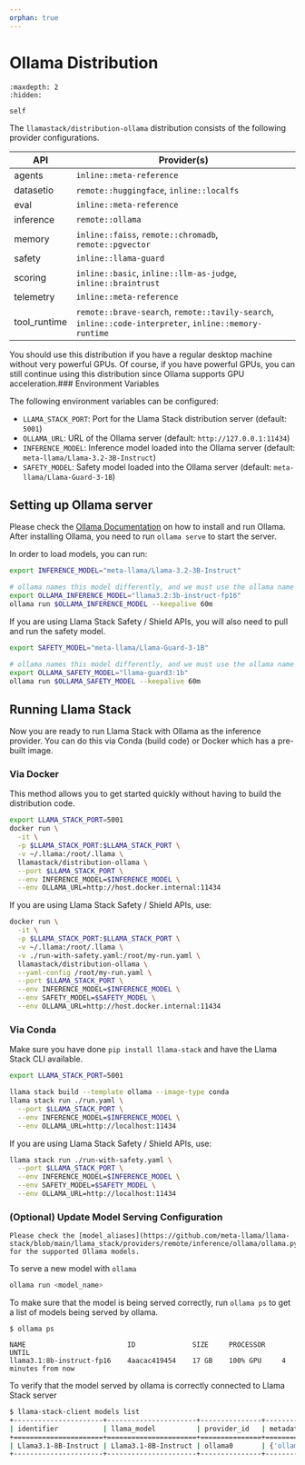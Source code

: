```yaml
---
orphan: true
---
```

# Ollama Distribution

```{toctree}
:maxdepth: 2
:hidden:

self
```

The `llamastack/distribution-ollama` distribution consists of the following provider configurations.

| API | Provider(s) |
|-----|-------------|
| agents | `inline::meta-reference` |
| datasetio | `remote::huggingface`, `inline::localfs` |
| eval | `inline::meta-reference` |
| inference | `remote::ollama` |
| memory | `inline::faiss`, `remote::chromadb`, `remote::pgvector` |
| safety | `inline::llama-guard` |
| scoring | `inline::basic`, `inline::llm-as-judge`, `inline::braintrust` |
| telemetry | `inline::meta-reference` |
| tool_runtime | `remote::brave-search`, `remote::tavily-search`, `inline::code-interpreter`, `inline::memory-runtime` |


You should use this distribution if you have a regular desktop machine without very powerful GPUs. Of course, if you have powerful GPUs, you can still continue using this distribution since Ollama supports GPU acceleration.### Environment Variables

The following environment variables can be configured:

- `LLAMA_STACK_PORT`: Port for the Llama Stack distribution server (default: `5001`)
- `OLLAMA_URL`: URL of the Ollama server (default: `http://127.0.0.1:11434`)
- `INFERENCE_MODEL`: Inference model loaded into the Ollama server (default: `meta-llama/Llama-3.2-3B-Instruct`)
- `SAFETY_MODEL`: Safety model loaded into the Ollama server (default: `meta-llama/Llama-Guard-3-1B`)


## Setting up Ollama server

Please check the [Ollama Documentation](https://github.com/ollama/ollama) on how to install and run Ollama. After installing Ollama, you need to run `ollama serve` to start the server.

In order to load models, you can run:

```bash
export INFERENCE_MODEL="meta-llama/Llama-3.2-3B-Instruct"

# ollama names this model differently, and we must use the ollama name when loading the model
export OLLAMA_INFERENCE_MODEL="llama3.2:3b-instruct-fp16"
ollama run $OLLAMA_INFERENCE_MODEL --keepalive 60m
```

If you are using Llama Stack Safety / Shield APIs, you will also need to pull and run the safety model.

```bash
export SAFETY_MODEL="meta-llama/Llama-Guard-3-1B"

# ollama names this model differently, and we must use the ollama name when loading the model
export OLLAMA_SAFETY_MODEL="llama-guard3:1b"
ollama run $OLLAMA_SAFETY_MODEL --keepalive 60m
```

## Running Llama Stack

Now you are ready to run Llama Stack with Ollama as the inference provider. You can do this via Conda (build code) or Docker which has a pre-built image.

### Via Docker

This method allows you to get started quickly without having to build the distribution code.

```bash
export LLAMA_STACK_PORT=5001
docker run \
  -it \
  -p $LLAMA_STACK_PORT:$LLAMA_STACK_PORT \
  -v ~/.llama:/root/.llama \
  llamastack/distribution-ollama \
  --port $LLAMA_STACK_PORT \
  --env INFERENCE_MODEL=$INFERENCE_MODEL \
  --env OLLAMA_URL=http://host.docker.internal:11434
```

If you are using Llama Stack Safety / Shield APIs, use:

```bash
docker run \
  -it \
  -p $LLAMA_STACK_PORT:$LLAMA_STACK_PORT \
  -v ~/.llama:/root/.llama \
  -v ./run-with-safety.yaml:/root/my-run.yaml \
  llamastack/distribution-ollama \
  --yaml-config /root/my-run.yaml \
  --port $LLAMA_STACK_PORT \
  --env INFERENCE_MODEL=$INFERENCE_MODEL \
  --env SAFETY_MODEL=$SAFETY_MODEL \
  --env OLLAMA_URL=http://host.docker.internal:11434
```

### Via Conda

Make sure you have done `pip install llama-stack` and have the Llama Stack CLI available.

```bash
export LLAMA_STACK_PORT=5001

llama stack build --template ollama --image-type conda
llama stack run ./run.yaml \
  --port $LLAMA_STACK_PORT \
  --env INFERENCE_MODEL=$INFERENCE_MODEL \
  --env OLLAMA_URL=http://localhost:11434
```

If you are using Llama Stack Safety / Shield APIs, use:

```bash
llama stack run ./run-with-safety.yaml \
  --port $LLAMA_STACK_PORT \
  --env INFERENCE_MODEL=$INFERENCE_MODEL \
  --env SAFETY_MODEL=$SAFETY_MODEL \
  --env OLLAMA_URL=http://localhost:11434
```


### (Optional) Update Model Serving Configuration

```{note}
Please check the [model_aliases](https://github.com/meta-llama/llama-stack/blob/main/llama_stack/providers/remote/inference/ollama/ollama.py#L45) for the supported Ollama models.
```

To serve a new model with `ollama`
```bash
ollama run <model_name>
```

To make sure that the model is being served correctly, run `ollama ps` to get a list of models being served by ollama.
```
$ ollama ps

NAME                         ID              SIZE     PROCESSOR    UNTIL
llama3.1:8b-instruct-fp16    4aacac419454    17 GB    100% GPU     4 minutes from now
```

To verify that the model served by ollama is correctly connected to Llama Stack server
```bash
$ llama-stack-client models list
+----------------------+----------------------+---------------+-----------------------------------------------+
| identifier           | llama_model          | provider_id   | metadata                                      |
+======================+======================+===============+===============================================+
| Llama3.1-8B-Instruct | Llama3.1-8B-Instruct | ollama0       | {'ollama_model': 'llama3.1:8b-instruct-fp16'} |
+----------------------+----------------------+---------------+-----------------------------------------------+
```
